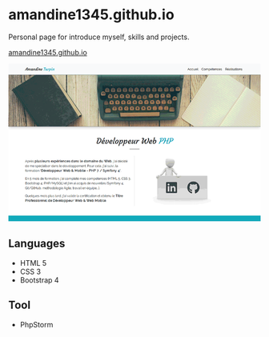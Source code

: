 # amandine1345.github.io

Personal page for introduce myself, skills and projects.

[amandine1345.github.io](https://amandine1345.github.io)

![amandine1345](README.gif)

## Languages

* HTML 5
* CSS 3
* Bootstrap 4 

## Tool

* PhpStorm